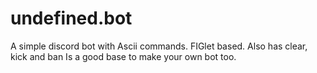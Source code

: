 # undefined.bot
A simple discord bot with Ascii commands. FIGlet based.
Also has clear, kick and ban
Is a good base to make your own bot too.
